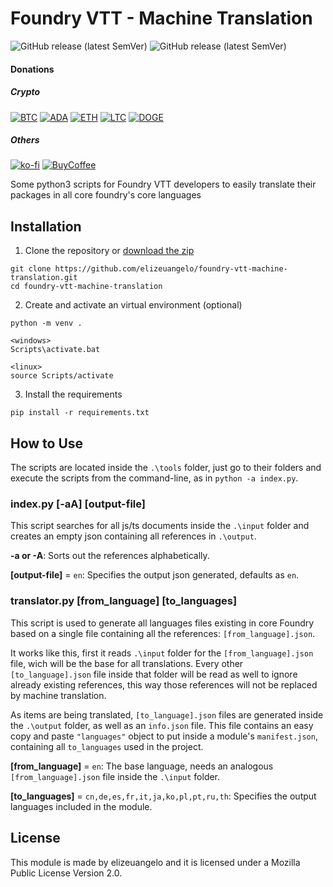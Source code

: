# Foundry VTT - Machine Translation

![GitHub release (latest SemVer)](https://img.shields.io/github/v/release/elizeuangelo/foundry-vtt-machine-translation)
![GitHub release (latest SemVer)](https://img.shields.io/github/issues-raw/elizeuangelo/foundry-vtt-machine-translation)

#### Donations

##### Crypto

[![BTC](https://img.shields.io/badge/bitcoin-gold.svg)](https://blockchair.com/bitcoin/address/bc1qtyy30h4d7yc6d3pjwmu46mpqxw7v50jnsq5sk9)
[![ADA](https://img.shields.io/badge/Cardano-9cf.svg)](https://cardanoscan.io/address/addr1qy32u0vthhy76mdck84nanw6d8t2ufrhv3pzulycp75lcp6jfmzvguq883d96hq5cmys2h28hmqfpjyfz4ceuw29h33sa3t5mf)
[![ETH](https://img.shields.io/badge/ethereum-silver.svg)](https://blockchair.com/ethereum/address/0xa9c30d78f6ba250523289090bcc55832eda19a16)
[![LTC](https://img.shields.io/badge/litecoin-lightgrey.svg)](https://blockchair.com/litecoin/address/LbB43DHAny9CShT5yL6Fc62SMXQUvZVEtZ)
[![DOGE](https://img.shields.io/badge/doge-yellow.svg)](https://blockchair.com/dogecoin/address/DPmkqoDc25YeLhSK2LbQyvyi1yP5f4JvDh)

##### Others

[![ko-fi](https://img.shields.io/badge/Kofi-red.svg)](https://ko-fi.com/B0B024E6C)
[![BuyCoffee](https://img.shields.io/badge/coffee-%243-orange)](https://www.buymeacoffee.com/j6auA0z)

Some python3 scripts for Foundry VTT developers to easily translate their packages in all core foundry's core languages

## Installation

1. Clone the repository or [download the zip](https://github.com/elizeuangelo/foundry-vtt-machine-translation/archive/refs/tags/v1.01.zip)

```
git clone https://github.com/elizeuangelo/foundry-vtt-machine-translation.git
cd foundry-vtt-machine-translation
```

2. Create and activate an virtual environment (optional)

```
python -m venv .

<windows>
Scripts\activate.bat

<linux>
source Scripts/activate
```

3. Install the requirements

```
pip install -r requirements.txt
```

## How to Use

The scripts are located inside the `.\tools` folder, just go to their folders and execute the scripts from the command-line, as in `python -a index.py`.

### index.py [-aA] [output-file]

This script searches for all js/ts documents inside the `.\input` folder and creates an empty json containing all references in `.\output`.

**-a or -A**:
Sorts out the references alphabetically.

**[output-file]** = `en`:
Specifies the output json generated, defaults as `en`.

### translator.py [from_language] [to_languages]

This script is used to generate all languages files existing in core Foundry based on a single file containing all the references: `[from_language].json`.

It works like this, first it reads `.\input` folder for the `[from_language].json` file, wich will be the base for all translations. Every other `[to_language].json` file inside that folder will be read as well to ignore already existing references, this way those references will not be replaced by machine translation.

As items are being translated, `[to_language].json` files are generated inside the `.\output` folder, as well as an `info.json` file. This file contains an easy copy and paste `"languages"` object to put inside a module's `manifest.json`, containing all `to_languages` used in the project.

**[from_language]** = `en`:
The base language, needs an analogous `[from_language].json` file inside the `.\input` folder.

**[to_languages]** = `cn,de,es,fr,it,ja,ko,pl,pt,ru,th`:
Specifies the output languages included in the module.

## License

This module is made by elizeuangelo and it is licensed under a Mozilla Public License Version 2.0.
